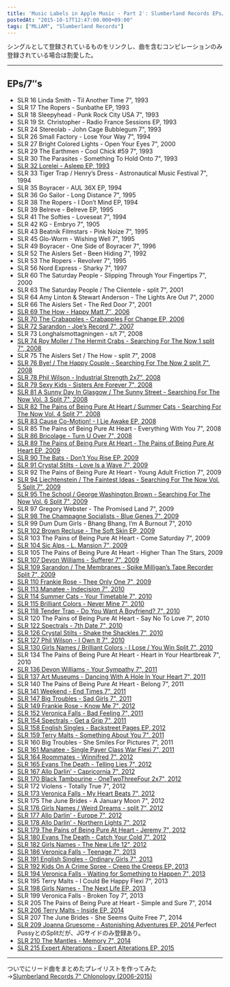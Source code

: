 ```yaml
---
title: 'Music Labels in Apple Music - Part 2′: Slumberland Records EPs/7″s'
postedAt: "2015-10-17T12:47:00.000+09:00"
tags: ["MLiAM", "Slumberland Records"]
---
```


シングルとして登録されているものをリンクし、曲を含むコンピレーションのみ登録されている場合は割愛した。

---

## EPs/7″s

* SLR 16 Linda Smith - Til Another Time 7", 1993
* SLR 17 The Ropers - Sunbathe EP, 1993
* SLR 18 Sleepyhead - Punk Rock City USA 7", 1993
* SLR 19 St. Christopher - Radio France Sessions EP, 1993
* SLR 24 Stereolab - John Cage Bubblegum 7", 1993
* SLR 26 Small Factory - Lose Your Way 7", 1994
* SLR 27 Bright Colored Lights - Open Your Eyes 7", 2000
* SLR 29 The Earthmen - Cool Chick #59 7", 1993
* SLR 30 The Parasites - Something To Hold Onto 7", 1993
* [SLR 32 Lorelei - Asleep EP, 1993](https://itunes.apple.com/jp/album/asleep-ep/id587044044)
* SLR 33 Tiger Trap / Henry’s Dress - Astronautical Music Festival 7", 1994
* SLR 35 Boyracer - AUL 36X EP, 1994
* SLR 36 Go Sailor - Long Distance 7", 1995
* SLR 38 The Ropers - I Don’t Mind EP, 1994
* SLR 39 Belreve - Belreve EP, 1995
* SLR 41 The Softies - Loveseat 7", 1994
* SLR 42 KG - Embryo 7", 1905
* SLR 43 Beatnik Filmstars - Pink Noize 7", 1995
* SLR 45 Glo-Worm - Wishing Well 7", 1995
* SLR 49 Boyracer - One Side of Boyracer 7", 1996
* SLR 52 The Aislers Set - Been Hiding 7", 1992
* SLR 53 The Ropers - Revolver 7", 1995
* SLR 56 Nord Express - Sharky 7", 1997
* SLR 60 The Saturday People - Slipping Through Your Fingertips 7", 2000
* SLR 63 The Saturday People / The Clientele - split 7", 2001
* SLR 64 Amy Linton & Stewart Anderson - The Lights Are Out 7", 2000
* SLR 66 The Aislers Set - The Red Door 7", 2001
* [SLR 69 The How - Happy Matt 7″, 2006](https://itunes.apple.com/jp/album/happy-matt-single/id587045610)
* [SLR 70 The Crabapples - Crabapples For Change EP, 2006](https://itunes.apple.com/jp/album/crabapples-for-change-ep/id587045600)
* [SLR 72 Sarandon - Joe’s Record 7", 2007](https://itunes.apple.com/jp/album/joes-record-single/id587045603)
* SLR 73 Longhalsmottagningen - s/t 7", 2008
* [SLR 74 Roy Moller / The Hermit Crabs - Searching For The Now 1 split 7", 2008](https://itun.es/jp/pXz%5FI)
* SLR 75 The Aislers Set / The How - split 7", 2008
* [SLR 76 Bye! / The Happy Couple - Searching For The Now 2 split 7", 2008](https://itun.es/jp/83z%5FI)
* [SLR 78 Phil Wilson - Industrial Strength 2x7", 2008](https://itunes.apple.com/jp/album/industrial-strength-ep/id587047074)
* [SLR 79 Sexy Kids - Sisters Are Forever 7", 2008](https://itunes.apple.com/jp/album/sisters-are-forever-single/id587047317)
* [SLR 81 A Sunny Day In Glasgow / The Sunny Street - Searching For The Now Vol. 3 Split 7", 2008](https://itun.es/jp/YaA%5FI)
* [SLR 82 The Pains of Being Pure At Heart / Summer Cats - Searching For The Now Vol. 4 Split 7", 2008](https://itun.es/jp/i-z%5FI)
* [SLR 83 Cause Co-Motion! - I Lie Awake EP, 2008](https://itun.es/jp/YgA%5FI)
* SLR 85 The Pains of Being Pure At Heart - Everything With You 7", 2008
* [SLR 86 Bricolage - Turn U Over 7", 2008](https://itunes.apple.com/jp/album/turn-u-over-single/id587047653)
* [SLR 89 The Pains of Being Pure At Heart - The Pains of Being Pure At Heart EP, 2009](https://itunes.apple.com/jp/album/pains-being-pure-at-heart/id260388755)
* [SLR 90 The Bats - Don’t You Rise EP, 2009](https://itun.es/jp/QlB%5FI)
* [SLR 91 Crystal Stilts - Love Is a Wave 7", 2009](https://itun.es/jp/uBA%5FI)
* SLR 92 The Pains of Being Pure At Heart - Young Adult Friction 7", 2009
* [SLR 94 Liechtenstein / The Faintest Ideas - Searching For The Now Vol. 5 Split 7", 2009](https://itun.es/jp/ldB%5FI)
* [SLR 95 The School / George Washington Brown - Searching For The Now Vol. 6 Split 7", 2009](https://itun.es/jp/chB%5FI)
* SLR 97 Gregory Webster - The Promised Land 7", 2009
* [SLR 98 The Champagne Socialists - Blue Genes 7", 2009](https://itun.es/jp/9hB%5FI)
* SLR 99 Dum Dum Girls - Bhang Bhang, I’m A Burnout 7", 2010
* [SLR 102 Brown Recluse - The Soft Skin EP, 2009](https://itun.es/jp/D8A%5FI)
* SLR 103 The Pains of Being Pure At Heart - Come Saturday 7", 2009
* [SLR 104 Sic Alps - L. Mansion 7", 2009](https://itun.es/jp/09A%5FI)
* SLR 105 The Pains of Being Pure At Heart - Higher Than The Stars, 2009
* [SLR 107 Devon Williams - Sufferer 7", 2009](https://itun.es/jp/pqB%5FI)
* [SLR 109 Sarandon / The Membranes - Spike Milligan’s Tape Recorder Split 7", 2009](https://itun.es/jp/5SB%5FI)
* [SLR 110 Frankie Rose - Thee Only One 7", 2009](https://itun.es/jp/6xB%5FI)
* [SLR 113 Manatee - Indecision 7", 2010](https://itun.es/jp/rcC%5FI)
* [SLR 114 Summer Cats - Your Timetable 7", 2010](https://itun.es/jp/e%5FB%5FI)
* [SLR 115 Brilliant Colors - Never Mine 7", 2010](https://itun.es/jp/01B%5FI)
* [SLR 118 Tender Trap - Do You Want A Boyfriend? 7", 2010](https://itun.es/jp/6zZNw)
* SLR 120 The Pains of Being Pure At Heart - Say No To Love 7", 2010
* [SLR 122 Spectrals - 7th Date 7", 2010](https://itun.es/jp/oUC%5FI)
* [SLR 126 Crystal Stilts - Shake the Shackles 7", 2010](https://itun.es/jp/SkD%5FI)
* [SLR 127 Phil Wilson - I Own It 7", 2010](https://itun.es/jp/vDD%5FI)
* [SLR 130 Girls Names / Brilliant Colors - I Lose / You Win Split 7", 2010](https://itun.es/jp/1YD%5FI)
* SLR 134 The Pains of Being Pure At Heart - Heart in Your Heartbreak 7", 2010
* [SLR 136 Devon Williams - Your Sympathy 7", 2011](https://itun.es/jp/rBE%5FI)
* [SLR 137 Art Museums - Dancing With A Hole In Your Heart 7", 2011](https://itun.es/jp/TBE%5FI)
* SLR 140 The Pains of Being Pure At Heart - Belong 7", 2011
* [SLR 141 Weekend - End Times 7", 2011](https://itun.es/jp/SmE%5FI)
* [SLR 147 Big Troubles - Sad Girls 7", 2011](https://itun.es/jp/LQE%5FI)
* [SLR 149 Frankie Rose - Know Me 7", 2012](https://itun.es/jp/4OG%5FI)
* [SLR 152 Veronica Falls - Bad Feeling 7", 2011](https://itun.es/jp/jNWcO)
* [SLR 154 Spectrals - Get a Grip 7", 2011](https://itun.es/jp/U2-YB)
* [SLR 158 English Singles - Backstreet Pages EP, 2012](https://itun.es/jp/ESK%5FI)
* [SLR 159 Terry Malts - Something About You 7", 2011](https://itun.es/jp/3bF%5FI)
* SLR 160 Big Troubles - She Smiles For Pictures 7", 2011
* [SLR 161 Manatee - Single Payer Class War Flexi 7", 2011](https://itun.es/jp/1KG%5FI)
* [SLR 164 Roommates - Winnifred 7", 2012](https://itun.es/jp/MOK%5FI)
* [SLR 165 Evans The Death - Telling Lies 7", 2012](https://itun.es/jp/hF9mE)
* [SLR 167 Allo Darlin’ - Capricornia 7", 2012](https://itun.es/jp/SMO3D)
* [SLR 170 Black Tambourine - OneTwoThreeFour 2x7", 2012](https://itun.es/jp/WXK%5FI)
* SLR 172 Violens - Totally True 7", 2012
* [SLR 173 Veronica Falls - My Heart Beats 7", 2012](https://itun.es/jp/UpqdO)
* SLR 175 The June Brides - A January Moon 7", 2012
* [SLR 176 Girls Names / Weird Dreams - split 7", 2012](https://itun.es/jp/YtQOF)
* [SLR 177 Allo Darlin’ - Europe 7", 2012](https://itun.es/jp/Gy3yH)
* [SLR 178 Allo Darlin’ - Northern Lights 7", 2012](https://itun.es/jp/dnILH)
* [SLR 179 The Pains of Being Pure At Heart - Jeremy 7", 2012](https://itunes.apple.com/jp/album/jeremy-single/id587101015)
* [SLR 180 Evans The Death - Catch Your Cold 7", 2012](https://itun.es/jp/0%5FrpI)
* [SLR 182 Girls Names - The New Life 12", 2012](https://itun.es/jp/yuT3H)
* [SLR 186 Veronica Falls - Teenage 7", 2013](https://itun.es/jp/l2AnO)
* [SLR 191 English Singles - Ordinary Girls 7", 2013](https://itun.es/jp/oBZAK)
* [SLR 192 Kids On A Crime Spree - Creep the Creeps EP, 2013](https://itun.es/jp/k7YAK)
* [SLR 194 Veronica Falls - Waiting for Something to Happen 7", 2013](https://itun.es/jp/iM0r3)
* SLR 195 Terry Malts - I Could Be Happy Flexi 7", 2013
* [SLR 198 Girls Names - The Next Life EP, 2013](https://itun.es/jp/1J94Q)
* SLR 199 Veronica Falls - Broken Toy 7", 2013
* SLR 205 The Pains of Being Pure at Heart - Simple and Sure 7", 2014
* [SLR 206 Terry Malts - Inside EP, 2014](https://itun.es/jp/eawV1)
* SLR 207 The June Brides - She Seems Quite Free 7", 2014
* [SLR 209 Joanna Gruesome - Astonishing Adventures EP, 2014 ](https://itun.es/jp/d5P53)Perfect PussyとのSplitだが、JGサイドのみ登録あり。[ ](https://itun.es/jp/d5P53)
* [SLR 210 The Mantles - Memory 7", 2014](https://itun.es/jp/l5Z32)
* [SLR 215 Expert Alterations - Expert Alterations EP, 2015](https://itun.es/jp/fGQM6)

---

ついでにリード曲をまとめたプレイリストを作ってみた  
→[Slumberland Records 7" Chlonology (2006-2015)](https://itunes.apple.com/jp/playlist/slumberland-records-7-chlonology/idpl.e4e1c80a50ed4db0afcfaf56f19f5f00)  